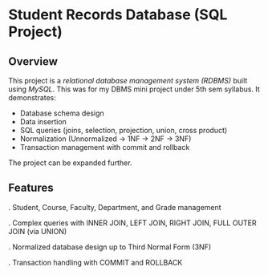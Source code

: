 # Student Records Database (SQL Project)

## Overview
This project is a *relational database management system (RDBMS)* built using *MySQL*. This was for my DBMS mini project under 5th sem syllabus. 
It demonstrates:
- Database schema design
- Data insertion
- SQL queries (joins, selection, projection, union, cross product)
- Normalization (Unnormalized → 1NF → 2NF → 3NF)
- Transaction management with commit and rollback

The project  can be expanded further.


## Features

. Student, Course, Faculty, Department, and Grade management

. Complex queries with INNER JOIN, LEFT JOIN, RIGHT JOIN, FULL OUTER JOIN (via UNION)

. Normalized database design up to Third Normal Form (3NF)

. Transaction handling with COMMIT and ROLLBACK

